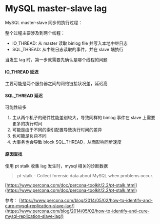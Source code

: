 # MySQL master-slave lag

MySQL master-slave 同步的执行过程：

整个过程主要涉及到两个线程：

* IO\_THREAD: 从 master 读取 binlog file 并写入本地中继日志
* SQL\_THREAD: 从中继日志读取的事件，并在 slave 端执行

当发生 lag 时，第一步就需要先确认是哪个线程的问题

#### IO\_THREAD 延迟

主要可能是两个服务器之间的网络链接状况差，延迟高

#### SQL\_THREAD 延迟

可能性较多

1. 主从两个机子的硬件性能差别较大，导致同样的 binlog 事件在 slave 上需要更多的执行时间
2. 可能是由于不同的索引配置导致执行时间的差异
3. 也可能是负荷不同
4. 大事务也会导致 block SQL\_THREAD，从而影响同步速度

#### 原因查找

使用 pt stalk 收集 lag 发生时，mysql 相关的诊断数据

> pt-stalk - Collect forensic data about MySQL when problems occur.

[https://www.percona.com/doc/percona-toolkit/2.2/pt-stalk.html](https://www.percona.com/doc/percona-toolkit/2.2/pt-stalk.html)

参考： [https://www.percona.com/blog/2014/05/02/how-to-identify-and-cure-mysql-replication-slave-lag/](https://www.percona.com/blog/2014/05/02/how-to-identify-and-cure-mysql-replication-slave-lag/)

